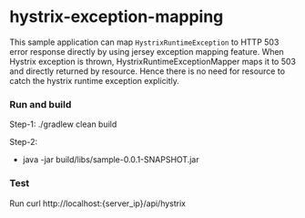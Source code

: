 # hystrix-exception-mapping

This sample application can map `HystrixRuntimeException` to HTTP 503 error response directly by using jersey exception mapping feature. When Hystrix exception is thrown, HystrixRuntimeExceptionMapper maps it to 503 and directly returned by resource. Hence there is no need for resource to catch the hystrix runtime exception explicitly. 


### Run and build
Step-1: 
./gradlew clean build

Step-2:
* java -jar build/libs/sample-0.0.1-SNAPSHOT.jar

### Test
Run curl http://localhost:{server_ip}/api/hystrix